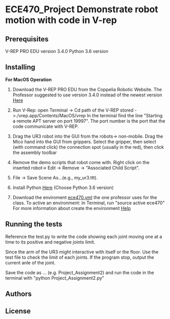 # ECE470_Project Demonstrate robot motion with code in V-rep
## Prerequisites
V-REP PRO EDU version 3.4.0
Python 3.6 version

## Installing
**For MacOS Operation** 

1. Download the V-REP PRO EDU from the Coppelia Robotic Website. The Professor
suggested to use version 3.4.0 instead of the newest version
[Here](http://coppeliarobotics.com/files/V-REP_PRO_EDU_V3_4_0_Mac.zip)

2. Run V-Rep: open Terminal -> Cd path of the V-REP stored ->./vrep.app/Contents/MacOS/vrep
In the terminal find the line "Starting a remote APT server on port 19997". The port number is
the port that the code communicate with V-REP.

3. Drag the UR3 robot into the GUI from the robots-> non-mobile. Drag the Mico hand into the GUI from 
grippers. Select the gripper, then select (with command click) the connection spot (usually in the red),
then click the assembly toolbar

4. Remove the demo scripts that robot come with. Right click on the inserted robot-> Edit -> Remove 
-> "Associated Child Script".

5. File -> Save Scene As...(e.g., my_ur3.ttt). 

6. Install Python [Here](https://www.anaconda.com/download/#macos)
   (Choose Python 3.6 version)
   
7. Download the enviroment [ece470.yml](https://d1b10bmlvqabco.cloudfront.net/attach/jchxn1s6tkg20r/h6wx8zvddi8vt/je9d8omtib3t/ece470.yml)
   the one professor uses for the class. To active an environment:
   In Terminal, run "source active ece470" 
   For more information about create the environment [Help](https://conda.io/docs/user-guide/tasks/manage-environments.html#creating-an-environment-from-an-environment-yml-file)

## Running the tests
Reference the test.py to write the code showing each joint moving one at a time to its positive and negative joints limit. 

Since the arm of the UR3 might interactive with itself or the floor. Use the test file to check the 
limit of each joints. If the program stop, output the current anle of the joint.

Save the code as ... (e.g. Project_Assignment2) and run the code in the terminal with "python Project_Assignment2.py"

## Authors

## License
